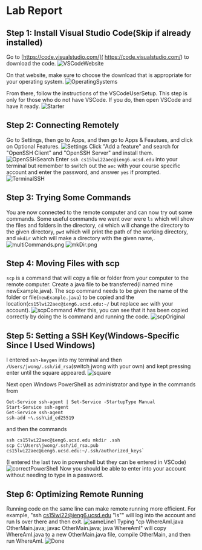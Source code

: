 # **Lab Report**

## Step 1: Install Visual Studio Code(Skip if already installed)

Go to [https://code.visualstudio.com/]( https://code.visualstudio.com/) to download the code.
![VSCodeWebsite](VSCodeWebsite.png)

On that website, make sure to choose the download that is appropriate for your operating system.
![OperatingSystems](OperatingSystems.png)

From there, follow the instructions of the VSCodeUserSetup.
This step is only for those who do not have VSCode. If you do, then open VSCode and have it ready. 
![Starter](VSCodeStarterPage.png)

## Step 2: Connecting Remotely

Go to Settings, then go to Apps, and then go to Apps & Feautues, and click on Optional Features. 
![Settings](Settings.png)
Click "Add a feature" and search for "OpenSSH Client" and "OpenSSH Server" and install them. 
![OpenSSHSearch](OpenSSHSearch.png)
Enter `ssh cs15lwi22aec@ieng6.ucsd.edu` into your terminal but remember to switch out the `aec` with your course specific account and enter the password, and answer `yes` if prompted.
![TerminalSSH](TerminalSSH.png)


## Step 3: Trying Some Commands
You are now connected to the remote computer and can now try out some commands. Some useful commands we went over were `ls` which will show the files and folders in the directory, `cd` which will change the directory to the given directory, `pwd` which will print the path of the working directory, and `mkdir` which will make a directory with the given name,.
![multiCommands.png](multiCommands.png)
![mkDir.png](mkDir.png)

## Step 4: Moving Files with scp
`scp` is a command that will copy a file or folder from your computer to the remote computer. Create a java file to be transferred(I named mine newExample.java). The scp command needs to be given the name of the folder or file(`newExample.java`) to be copied and the location(`cs15lwi22aec@ieng6.ucsd.edu:~/` but replace `aec` with your account). 
![scpCommand](scpCommand.png)
After this, you can see that it has been copied correctly by doing the ls command and running the code.
![scpOriginal](scpOriginal.png)

## Step 5: Setting a SSH Key(Windows-Specific Since I Used Windows)
I entered `ssh-keygen` into my terminal and then `/Users/jwong/.ssh/id_rsa`(switch jwong with your own) and kept pressing enter until the square appeared.
![square](square.png) 

Next open Windows PowerShell as administrator and type in the commands from 
```
Get-Service ssh-agent | Set-Service -StartupType Manual
Start-Service ssh-agent
Get-Service ssh-agent
ssh-add ~\.ssh\id_ed25519
```
and then the commands
```
ssh cs15lwi22aec@ieng6.ucsd.edu mkdir .ssh
scp C:\Users\jwong/.ssh/id_rsa.pub cs15lwi22aec@ieng6.ucsd.edu:~/.ssh/authorized_keys`
```
(I entered the last two in powershell but they can be entered in VSCode)
![correctPowerShell](correctPowerShell.png)
Now you should be able to enter into your account without needing to type in a password.


## Step 6: Optimizing Remote Running
Running code on the same line can make remote running more efficient. For example, "ssh cs15lwi22@ieng6.ucsd.edu "ls"" will log into the account and run ls over there and then exit.
![sameLine1](sameLine1.png)
Typing "cp WhereAmI.java OtherMain.java; javac OtherMain.java; java WhereAmI" will copy WhereAmI.java to a new OtherMain.java file, compile OtherMain, and then run WhereAmI.
![Done](Done.png)









